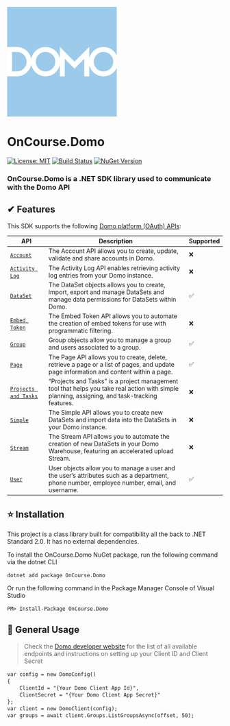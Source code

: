 ![Domo logo](https://raw.githubusercontent.com/oncoursesystems/domo-sdk/master/domo.png)

# OnCourse.Domo

[![License: MIT](https://img.shields.io/badge/license-MIT-blue.svg)](https://opensource.org/licenses/MIT)
[![Build Status](https://github.com/oncoursesystems/domo-sdk/actions/workflows/ci.yml/badge.svg?branch=master)](https://github.com/oncoursesystems/domo-sdk/actions/workflows/ci.yml)
[![NuGet Version](https://img.shields.io/nuget/v/OnCourse.Domo)](https://www.nuget.org/packages/OnCourse.Domo/)

### OnCourse.Domo is a .NET SDK library used to communicate with the Domo API

## ✔ Features
This SDK supports the following [Domo platform (OAuth) APIs](https://developer.domo.com/portal/8ba9aedad3679-ap-is):

| API | Description | Supported |
| --- | --- | --- |
| [`Account`](https://developer.domo.com/portal/w8dk0f75hetfk-account-api) | The Account API allows you to create, update, validate and share accounts in Domo. | ❌ |
| [`Activity Log`](https://developer.domo.com/portal/i19jain6fvwjj-activity-log-api) | The Activity Log API enables retrieving activity log entries from your Domo instance. | ❌|
| [`DataSet`](https://developer.domo.com/portal/3b1e3a7d5f420-data-set-api) | The DataSet objects allows you to create, import, export and manage DataSets and manage data permissions for DataSets within Domo. | ✅ |
| [`Embed Token`](https://developer.domo.com/portal/uc9ls4li6ny8s-embed-token-api) | The Embed Token API allows you to automate the creation of embed tokens for use with programmatic filtering. | ❌ |
| [`Group`](https://developer.domo.com/portal/6tw2454j0zttg-group-api) | Group objects allow you to manage a group and users associated to a group. | ✅ |
| [`Page`](https://developer.domo.com/portal/gcl6cvkh1x5nk-page-api) | The Page API allows you to create, delete, retrieve a page or a list of pages, and update page information and content within a page. | ✅ |
| [`Projects and Tasks`](https://developer.domo.com/portal/wnn8cxurat78o-projects-and-tasks-api) | “Projects and Tasks” is a project management tool that helps you take real action with simple planning, assigning, and task-tracking features. | ❌ |
| [`Simple`](https://developer.domo.com/portal/jaqelzzxpee3e-simple-api) | The Simple API allows you to create new DataSets and import data into the DataSets in your Domo instance. | ❌ |
| [`Stream`](https://developer.domo.com/portal/lw7cqi3lqufah-stream-api) | The Stream API allows you to automate the creation of new DataSets in your Domo Warehouse, featuring an accelerated upload Stream. | ❌ |
| [`User`](https://developer.domo.com/portal/v91hopqk7ki3b-user-api) | User objects allow you to manage a user and the user’s attributes such as a department, phone number, employee number, email, and username. | ✅ |

## ⭐ Installation

This project is a class library built for compatibility all the back to .NET Standard 2.0.  It has no external dependencies.

To install the OnCourse.Domo NuGet package, run the following command via the dotnet CLI
```
dotnet add package OnCourse.Domo
```

Or run the following command in the Package Manager Console of Visual Studio
```
PM> Install-Package OnCourse.Domo
```

## 📕 General Usage

> Check the [Domo developer website](https://developer.domo.com/) for the list of all available endpoints and instructions on setting up your Client ID and Client Secret

```Csharp
var config = new DomoConfig()
{
    ClientId = "{Your Domo Client App Id}",
    ClientSecret = "{Your Domo Client App Secret}"
};
var client = new DomoClient(config);
var groups = await client.Groups.ListGroupsAsync(offset, 50);
```
